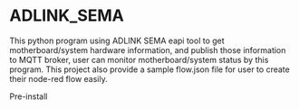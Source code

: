 # ADLINK_SEMA
This python program using ADLINK SEMA eapi tool to get motherboard/system hardware information, and publish those information to MQTT broker, user can monitor motherboard/system status by this program. This project also provide a sample flow.json file for user to create their node-red flow easily.

Pre-install
 

